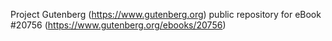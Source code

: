 Project Gutenberg (https://www.gutenberg.org) public repository for eBook #20756 (https://www.gutenberg.org/ebooks/20756)
